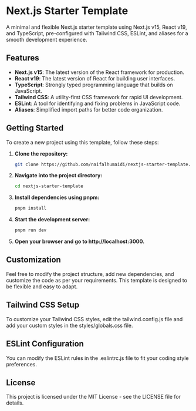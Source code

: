 # Next.js Starter Template

A minimal and flexible Next.js starter template using Next.js v15, React v19, and TypeScript, pre-configured with Tailwind CSS, ESLint, and aliases for a smooth development experience.

## Features

- **Next.js v15**: The latest version of the React framework for production.
- **React v19**: The latest version of React for building user interfaces.
- **TypeScript**: Strongly typed programming language that builds on JavaScript.
- **Tailwind CSS**: A utility-first CSS framework for rapid UI development.
- **ESLint**: A tool for identifying and fixing problems in JavaScript code.
- **Aliases**: Simplified import paths for better code organization.

## Getting Started

To create a new project using this template, follow these steps:

1. **Clone the repository:**
   ```bash
   git clone https://github.com/naifalhumaidi/nextjs-starter-template.git
   
2. **Navigate into the project directory:**
   ```bash
   cd nextjs-starter-template

3. **Install dependencies using pnpm:**
   ```bash
   pnpm install

4. **Start the development server:**
   ```bash
   pnpm run dev

5. **Open your browser and go to http://localhost:3000.**

## Customization

Feel free to modify the project structure, add new dependencies, and customize the code as per your requirements. This template is designed to be flexible and easy to adapt.

## Tailwind CSS Setup

To customize your Tailwind CSS styles, edit the tailwind.config.js file and add your custom styles in the styles/globals.css file.

## ESLint Configuration

You can modify the ESLint rules in the .eslintrc.js file to fit your coding style preferences.

## License

This project is licensed under the MIT License - see the LICENSE file for details.